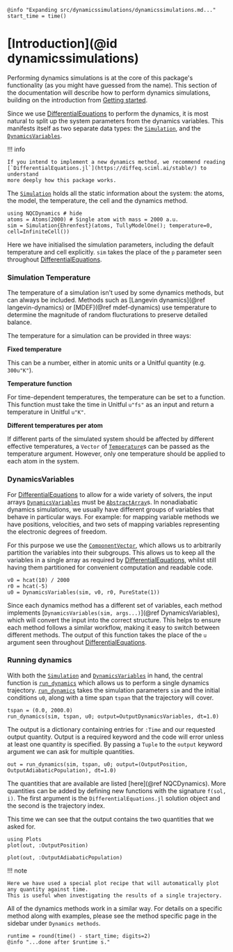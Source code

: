 ```@setup logging
@info "Expanding src/dynamicssimulations/dynamicssimulations.md..."
start_time = time()
```
# [Introduction](@id dynamicssimulations)

Performing dynamics simulations is at the core of this package's functionality
(as you might have guessed from the name).
This section of the documentation will describe how to perform dynamics simulations,
building on the introduction from [Getting started](@ref).

Since we use [DifferentialEquations](https://diffeq.sciml.ai/stable/)
to perform the dynamics, it is most natural
to split up the system parameters from the dynamics variables.
This manifests itself as two separate data types: the [`Simulation`](@ref), and the
[`DynamicsVariables`](@ref).

!!! info

    If you intend to implement a new dynamics method, we recommend reading
    [`DifferentialEquations.jl`](https://diffeq.sciml.ai/stable/) to understand
    more deeply how this package works.

The [`Simulation`](@ref) holds all the static information about the system: the atoms,
the model, the temperature, the cell and the dynamics method.

```@example dynamics
using NQCDynamics # hide
atoms = Atoms(2000) # Single atom with mass = 2000 a.u.
sim = Simulation{Ehrenfest}(atoms, TullyModelOne(); temperature=0, cell=InfiniteCell())
```
Here we have initialised the simulation parameters, including the default temperature and cell explicitly.
`sim` takes the place of the `p` parameter seen throughout [DifferentialEquations](https://diffeq.sciml.ai/stable/).

### Simulation Temperature

The temperature of a simulation isn't used by some dynamics methods, but can always be included. 
Methods such as [Langevin dynamics](@ref langevin-dynamics) or [MDEF](@ref mdef-dynamics) use temperature to determine the magnitude of random flucturations to preserve detailed balance. 

The temperature for a simulation can be provided in three ways:

**Fixed temperature**

This can be a number, either in atomic units or a Unitful quantity (e.g. `300u"K"`). 

**Temperature function**

For time-dependent temperatures, the temperature can be set to a function. This function must take the time in Unitful `u"fs"` as an input and return a temperature in Unitful `u"K"`. 

**Different temperatures per atom**

If different parts of the simulated system should be affected by different effective temperatures, a `Vector` of [`Temperature`](@ref)s can be passed as the temperature argument. 
However, only one temperature should be applied to each atom in the system. 

### DynamicsVariables

For [DifferentialEquations](https://diffeq.sciml.ai/stable/) to allow for a wide variety of solvers, 
the input arrays [`DynamicsVariables`](@ref) must be [`AbstractArray`](https://docs.julialang.org/en/v1/manual/interfaces/#man-interface-array)s.
In nonadiabatic dynamics simulations, we usually have different groups of variables that behave in particular ways.
For example: for mapping variable methods we have positions, velocities, and two sets of mapping variables representing
the electronic degrees of freedom.

For this purpose we use the [`ComponentVector`](https://github.com/jonniedie/ComponentArrays.jl), which allows us
to arbitrarily partition the variables into their subgroups.
This allows us to keep all the variables in a single array as required by
[DifferentialEquations](https://diffeq.sciml.ai/stable/),
whilst still having them partitioned for convenient computation and readable code.

```@example dynamics
v0 = hcat(10) / 2000
r0 = hcat(-5)
u0 = DynamicsVariables(sim, v0, r0, PureState(1))
```

Since each dynamics method has a different set of variables, each method implements
[`DynamicsVariables(sim, args...)`](@ref DynamicsVariables), which will convert the input into the correct
structure.
This helps to ensure each method follows a similar workflow, making it easy to switch between different methods.
The output of this function takes the place of the `u` argument seen throughout
[DifferentialEquations](https://diffeq.sciml.ai/stable/).

### Running dynamics

With both the [`Simulation`](@ref) and [`DynamicsVariables`](@ref) in hand,
the central function is [`run_dynamics`](@ref) which allows us to perform a single dynamics trajectory.
[`run_dynamics`](@ref) takes the simulation parameters `sim` and the initial conditions `u0`, along with a time span `tspan`
that the trajectory will cover.

```@example dynamics
tspan = (0.0, 2000.0)
run_dynamics(sim, tspan, u0; output=OutputDynamicsVariables, dt=1.0)
```

The output is a dictionary containing entries for `:Time` and our requested output quantity. 
Output is a required keyword and the code will error unless at least one quantity is specified.
By passing a `Tuple` to the `output` keyword argument we can ask for multiple quantities.

```@example dynamics
out = run_dynamics(sim, tspan, u0; output=(OutputPosition, OutputAdiabaticPopulation), dt=1.0)
```
The quantities that are available are listed [here](@ref NQCDynamics).
More quantities can be added by defining new functions with the signature `f(sol, i)`.
The first argument is the `DifferentialEquations.jl` solution object and the second is the trajectory index.

This time we can see that the output contains the two quantities that we asked for.

```@example dynamics
using Plots
plot(out, :OutputPosition)
```

```@example dynamics
plot(out, :OutputAdiabaticPopulation)
```

!!! note

    Here we have used a special plot recipe that will automatically plot any quantity against time.
    This is useful when investigating the results of a single trajectory.

All of the dynamics methods work in a similar way. For details on a specific method along with examples,
please see the method specific page in the sidebar under `Dynamics methods`.
```@setup logging
runtime = round(time() - start_time; digits=2)
@info "...done after $runtime s."
```

